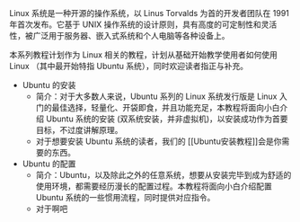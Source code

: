 Linux 系统是一种开源的操作系统，以 Linus Torvalds 为首的开发者团队在 1991 年首次发布。它基于 UNIX 操作系统的设计原则，具有高度的可定制性和灵活性，被广泛用于服务器、嵌入式系统和个人电脑等各种设备上。

本系列教程计划作为 Linux 相关的教程，计划从基础开始教学使用者如何使用 Linux （其中最开始特指 Ubuntu 系统），同时欢迎读者指正与补充。

- Ubuntu 的安装
	- 简介：对于大多数人来说，Ubuntu 系列的 Linux 系统发行版是 Linux 入门的最佳选择，轻量化、开袋即食，并且功能充足，本教程将面向小白介绍 Ubuntu 系统的安装 (双系统安装，并非虚拟机)，以安装成功作为首要目标，不过度讲解原理。
	- 对于想要安装 Ubuntu 系统的读者，我们的 [[Ubuntu安装教程]]会是你需要的东西。
- Ubuntu 的配置
	- 简介：Ubuntu，以及除此之外的任意系统，想要从安装完毕到成为舒适的使用环境，都需要经历漫长的配置过程。本教程将面向小白介绍配置 Ubuntu 系统的一些惯用流程，同时提供对应指令。
	- 对于啊吧